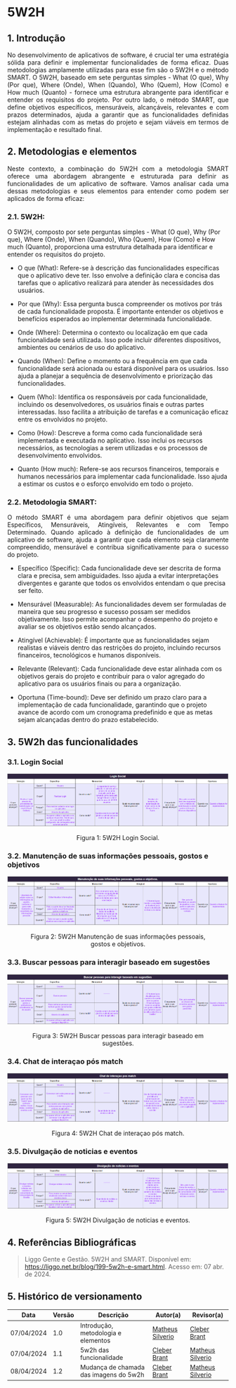 # 5W2H

## 1. Introdução

<p align="justify">
No desenvolvimento de aplicativos de software, é crucial ter uma estratégia sólida para definir e implementar funcionalidades de forma eficaz. Duas metodologias amplamente utilizadas para esse fim são o 5W2H e o método SMART. O 5W2H, baseado em sete perguntas simples - What (O que), Why (Por que), Where (Onde), When (Quando), Who (Quem), How (Como) e How much (Quanto) - fornece uma estrutura abrangente para identificar e entender os requisitos do projeto. Por outro lado, o método SMART, que define objetivos específicos, mensuráveis, alcançáveis, relevantes e com prazos determinados, ajuda a garantir que as funcionalidades definidas estejam alinhadas com as metas do projeto e sejam viáveis em termos de implementação e resultado final. 
</p>

## 2. Metodologias e elementos

<p align="justify">
Neste contexto, a combinação do 5W2H com a metodologia SMART oferece uma abordagem abrangente e estruturada para definir as funcionalidades de um aplicativo de software. Vamos analisar cada uma dessas metodologias e seus elementos para entender como podem ser aplicados de forma eficaz:
</p>

### 2.1. 5W2H:

O 5W2H, composto por sete perguntas simples - What (O que), Why (Por que), Where (Onde), When (Quando), Who (Quem), How (Como) e How much (Quanto), proporciona uma estrutura detalhada para identificar e entender os requisitos do projeto.

- O que (What): Refere-se à descrição das funcionalidades específicas que o aplicativo deve ter. Isso envolve a definição clara e concisa das tarefas que o aplicativo realizará para atender às necessidades dos usuários.

-  Por que (Why): Essa pergunta busca compreender os motivos por trás de cada funcionalidade proposta. É importante entender os objetivos e benefícios esperados ao implementar determinada funcionalidade.

- Onde (Where): Determina o contexto ou localização em que cada funcionalidade será utilizada. Isso pode incluir diferentes dispositivos, ambientes ou cenários de uso do aplicativo.

- Quando (When): Define o momento ou a frequência em que cada funcionalidade será acionada ou estará disponível para os usuários. Isso ajuda a planejar a sequência de desenvolvimento e priorização das funcionalidades.

- Quem (Who): Identifica os responsáveis por cada funcionalidade, incluindo os desenvolvedores, os usuários finais e outras partes interessadas. Isso facilita a atribuição de tarefas e a comunicação eficaz entre os envolvidos no projeto.

- Como (How): Descreve a forma como cada funcionalidade será implementada e executada no aplicativo. Isso inclui os recursos necessários, as tecnologias a serem utilizadas e os processos de desenvolvimento envolvidos.

- Quanto (How much): Refere-se aos recursos financeiros, temporais e humanos necessários para implementar cada funcionalidade. Isso ajuda a estimar os custos e o esforço envolvido em todo o projeto.

### 2.2. Metodologia SMART:

<p align="justify">
O método SMART é uma abordagem para definir objetivos que sejam Específicos, Mensuráveis, Atingíveis, Relevantes e com Tempo Determinado. Quando aplicado à definição de funcionalidades de um aplicativo de software, ajuda a garantir que cada elemento seja claramente compreendido, mensurável e contribua significativamente para o sucesso do projeto.
</p>

- Específico (Specific): Cada funcionalidade deve ser descrita de forma clara e precisa, sem ambiguidades. Isso ajuda a evitar interpretações divergentes e garante que todos os envolvidos entendam o que precisa ser feito.

- Mensurável (Measurable): As funcionalidades devem ser formuladas de maneira que seu progresso e sucesso possam ser medidos objetivamente. Isso permite acompanhar o desempenho do projeto e avaliar se os objetivos estão sendo alcançados.

- Atingível (Achievable): É importante que as funcionalidades sejam realistas e viáveis dentro das restrições do projeto, incluindo recursos financeiros, tecnológicos e humanos disponíveis.

- Relevante (Relevant): Cada funcionalidade deve estar alinhada com os objetivos gerais do projeto e contribuir para o valor agregado do aplicativo para os usuários finais ou para a organização.

- Oportuna (Time-bound): Deve ser definido um prazo claro para a implementação de cada funcionalidade, garantindo que o projeto avance de acordo com um cronograma predefinido e que as metas sejam alcançadas dentro do prazo estabelecido.

## 3. 5W2h das funcionalidades

### 3.1. Login Social

![](../assets/5w2h/login-social.png)
<center>
  <figure>
    <figcaption>Figura 1: 5W2H Login Social.</figcaption>
  </figure>
</center>


### 3.2. Manutenção de suas informações pessoais, gostos e objetivos
![](../assets/5w2h/manutencao-informacoes-pessoais.png)
<center>
  <figure>
    <figcaption>Figura 2: 5W2H Manutenção de suas informações pessoais, gostos e objetivos.</figcaption>
  </figure>
</center>



### 3.3. Buscar pessoas para interagir baseado em sugestões
![](../assets/5w2h/buscas-pessoas.png)
<center>
  <figure>
    <figcaption>Figura 3: 5W2H Buscar pessoas para interagir baseado em sugestões.</figcaption>
  </figure>
</center>


### 3.4. Chat de interaçao pós match
![](../assets/5w2h/chat-interacao.png)
<center>
  <figure>
    <figcaption>Figura 4: 5W2H Chat de interaçao pós match.</figcaption>
  </figure>
</center>


### 3.5. Divulgação de noticias e eventos
![](../assets/5w2h/divulgacao-noticias.png)
<center>
  <figure>
    <figcaption>Figura 5: 5W2H Divulgação de noticias e eventos.</figcaption>
  </figure>
</center>


## 4. Referências Bibliográficas

> Liggo Gente e Gestão. 5W2H and SMART. Disponível em: <https://liggo.net.br/blog/199-5w2h-e-smart.html>. Acesso em: 07 abr. de 2024.

## 5. Histórico de versionamento

|    Data    | Versão |      Descrição       |                   Autor(a)                    |                   Revisor(a)                    |
| ---------- | ------ | -------------------- | --------------------------------------------- | ----------------------------------------------- |
| 07/04/2024 |  1.0   | Introdução, metodologia e elementos | [Matheus Silverio](https://github.com/MattSilverio) | [Cleber Brant](https://github.com/CleberBrant) |
| 07/04/2024 |  1.1   | 5w2h das funcionalidade | [Cleber Brant](https://github.com/CleberBrant) | [Matheus Silverio](https://github.com/MattSilverio) |
| 08/04/2024 |  1.2   | Mudança de chamada das imagens do 5w2h | [Cleber Brant](https://github.com/CleberBrant) | [Matheus Silverio](https://github.com/MattSilverio) |